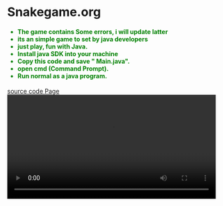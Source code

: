 
# Snakegame.org
<body>
<h4>
  <font family="Times New Roman" color="green">
  <ul color="green">
    <li> The game contains Some errors,  i will update latter</li>
    <li> its an simple game to set by java developers</li>
    <li> just play, fun with Java.</li>
    <li> Install java SDK into your machine</li>
    <li> Copy this code and save " Main.java".</li>
    <li> open cmd (Command Prompt).</li>
    <li> Run normal as a java program.</li>
  </ul>
</font>
</h4>
  <a href="snake.java"> source code </a>
  <a href="https://github.com/Alan2k2/Snakegame.org/tree/main" > Page  </a>
<video src="https://github.com/Alan2k2/Snakegame.org/assets/140711697/d6eb5d0e-9291-423a-aedb-7df7bbb145a9" type="video/mp4" width="auto" height="240">
</video>
</body>
